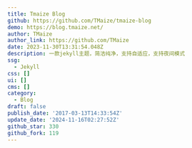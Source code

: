 ```yaml
---
title: Tmaize Blog
github: https://github.com/TMaize/tmaize-blog
demo: https://blog.tmaize.net/
author: TMaize
author_link: https://github.com/TMaize
date: 2023-11-30T13:31:54.048Z
description: 一款jekyll主题，简洁纯净，支持自适应，支持夜间模式
ssg:
  - Jekyll
css: []
ui: []
cms: []
category:
  - Blog
draft: false
publish_date: '2017-03-13T14:33:54Z'
update_date: '2024-11-16T02:27:52Z'
github_star: 330
github_fork: 119
---
```

